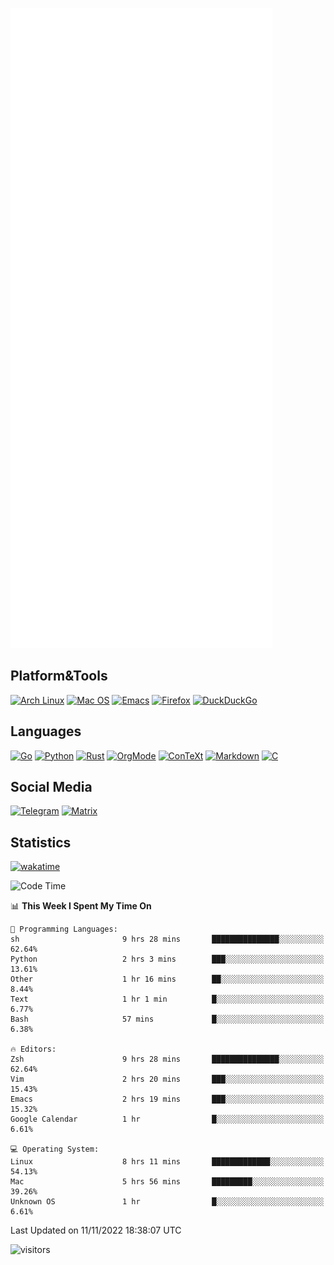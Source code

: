 ![Metrics](https://github.com/SteamedFish/SteamedFish/blob/master/github-metrics.svg)

## Platform&Tools

[![Arch Linux](https://img.shields.io/badge/ArchLinux-1793D1?logo=arch-linux&logoColor=fff&style=flat-square)](https://archlinux.org/)
[![Mac OS](https://img.shields.io/badge/MacOS-000000?style=flat-square&logo=macos&logoColor=F0F0F0)](https://www.apple.com/macos/)
[![Emacs](https://img.shields.io/badge/Emacs-%237F5AB6.svg?&style=flat-square&logo=gnu-emacs&logoColor=white)](https://www.gnu.org/software/emacs/)
[![Firefox](https://img.shields.io/badge/Firefox-FF7139?style=flat-square&logo=Firefox-Browser&logoColor=white)](https://firefox.com/)
[![DuckDuckGo](https://img.shields.io/badge/DuckDuckGo-DE5833?style=flat-square&logo=DuckDuckGo&logoColor=white)](https://duckduckgo.com/)

## Languages

[![Go](https://img.shields.io/badge/Golang-%2300ADD8.svg?style=flat-square&logo=go&logoColor=white)](https://golang.org/)
[![Python](https://img.shields.io/badge/Python-3670A0?style=flat-square&logo=python&logoColor=ffdd54)](https://www.python.org/)
[![Rust](https://img.shields.io/badge/Rust-%23000000.svg?style=flat-square&logo=rust&logoColor=white)](https://www.rust-lang.org/)
[![OrgMode](https://img.shields.io/badge/OrgMode-%23000000.svg?style=flat-square&logo=org&logoColor=white)](https://orgmode.org/)
[![ConTeXt](https://img.shields.io/badge/ConTeXt-%23008080.svg?style=flat-square&logo=latex&logoColor=white)](https://contextgarden.net/)
[![Markdown](https://img.shields.io/badge/MarkDown-%23000000.svg?style=flat-square&logo=markdown&logoColor=white)](https://daringfireball.net/projects/markdown/)
[![C](https://img.shields.io/badge/C-%2300599C.svg?style=flat-square&logo=c&logoColor=white)](https://www.iso.org/standard/74528.html)

## Social Media
[![Telegram](https://img.shields.io/badge/SteamedFish-2CA5E0?style=social&logo=telegram&logoColor=white)](https://t.me/SteamedFish)
[![Matrix](https://img.shields.io/badge/SteamedFish-2CA5E0?style=social&logo=matrix&logoColor=black)](https://matrix.to/#/@i:steamedfish.org)

## Statistics
[![wakatime](https://wakatime.com/badge/user/168280d6-fcf2-4b4f-ad3a-dc4612f35b38.svg)](https://wakatime.com/@168280d6-fcf2-4b4f-ad3a-dc4612f35b38)

<!--START_SECTION:waka-->
![Code Time](http://img.shields.io/badge/Code%20Time-2%2C128%20hrs%203%20mins-blue)

📊 **This Week I Spent My Time On** 

```text
💬 Programming Languages: 
sh                       9 hrs 28 mins       ███████████████░░░░░░░░░░   62.64% 
Python                   2 hrs 3 mins        ███░░░░░░░░░░░░░░░░░░░░░░   13.61% 
Other                    1 hr 16 mins        ██░░░░░░░░░░░░░░░░░░░░░░░   8.44% 
Text                     1 hr 1 min          █░░░░░░░░░░░░░░░░░░░░░░░░   6.77% 
Bash                     57 mins             █░░░░░░░░░░░░░░░░░░░░░░░░   6.38%

🔥 Editors: 
Zsh                      9 hrs 28 mins       ███████████████░░░░░░░░░░   62.64% 
Vim                      2 hrs 20 mins       ███░░░░░░░░░░░░░░░░░░░░░░   15.43% 
Emacs                    2 hrs 19 mins       ███░░░░░░░░░░░░░░░░░░░░░░   15.32% 
Google Calendar          1 hr                █░░░░░░░░░░░░░░░░░░░░░░░░   6.61%

💻 Operating System: 
Linux                    8 hrs 11 mins       █████████████░░░░░░░░░░░░   54.13% 
Mac                      5 hrs 56 mins       █████████░░░░░░░░░░░░░░░░   39.26% 
Unknown OS               1 hr                █░░░░░░░░░░░░░░░░░░░░░░░░   6.61%

```


 Last Updated on 11/11/2022 18:38:07 UTC
<!--END_SECTION:waka-->

![visitors](https://visitor-badge.laobi.icu/badge?page_id=SteamedFish.SteamedFish)
